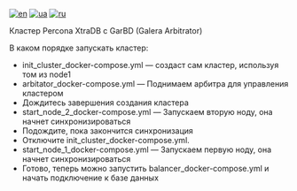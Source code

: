 [![en](https://img.shields.io/badge/lang-en-red.svg)](README.md)
[![ua](https://img.shields.io/badge/lang-ua-yellow.svg)](README.ua.md)
[![ru](https://img.shields.io/badge/lang-ru-blue.svg)](README.ru.md)

Кластер Percona XtraDB с GarBD (Galera Arbitrator)

В каком порядке запускать кластер:
   + init_cluster_docker-compose.yml — создаст сам кластер, используя том из node1
   + arbitator_docker-compose.yml — Поднимаем арбитра для управления кластером
   + Дождитесь завершения создания кластера
   + start_node_2_docker-compose.yml — Запускаем вторую ноду, она начнет синхронизироваться
   + Подождите, пока закончится синхронизация
   + Отключите init_cluster_docker-compose.yml.
   + start_node_1_docker-compose.yml — Запускаем первую ноду, она начнет синхронизироваться
   + Готово, теперь можно запустить balancer_docker-compose.yml и начать подключение к базе данных
